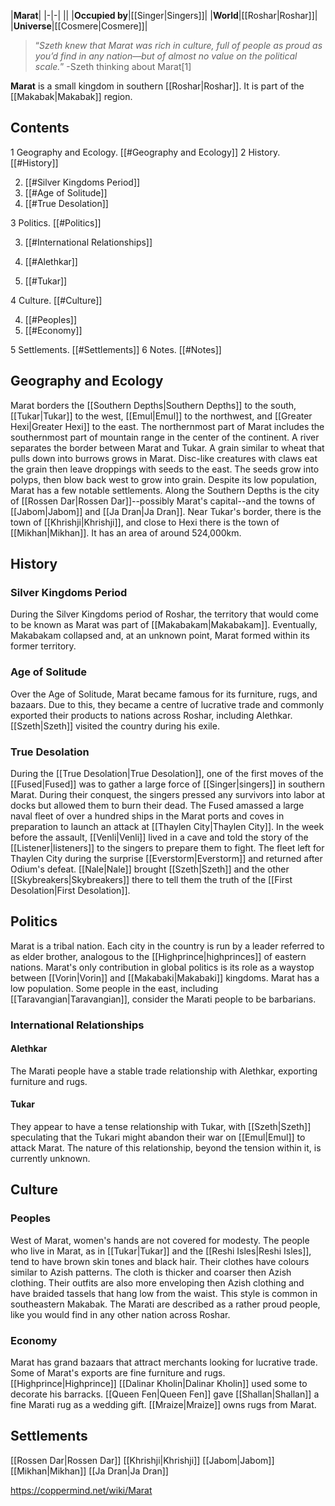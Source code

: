 |**Marat**|
|-|-|
||
|**Occupied by**|[[Singer\|Singers]]|
|**World**|[[Roshar\|Roshar]]|
|**Universe**|[[Cosmere\|Cosmere]]|

>“*Szeth knew that Marat was rich in culture, full of people as proud as you’d find in any nation—but of almost no value on the political scale.*”
\-Szeth thinking about Marat[1]


**Marat** is a small kingdom in southern [[Roshar\|Roshar]]. It is part of the [[Makabak\|Makabak]] region.

## Contents

1 Geography and Ecology. [[#Geography and Ecology]] 
2 History. [[#History]] 

2. [[#Silver Kingdoms Period]] 
2. [[#Age of Solitude]] 
2. [[#True Desolation]] 


3 Politics. [[#Politics]] 

3. [[#International Relationships]] 

3. [[#Alethkar]] 
3. [[#Tukar]] 




4 Culture. [[#Culture]] 

4. [[#Peoples]] 
4. [[#Economy]] 


5 Settlements. [[#Settlements]] 
6 Notes. [[#Notes]] 


## Geography and Ecology
Marat borders the [[Southern Depths\|Southern Depths]] to the south, [[Tukar\|Tukar]] to the west, [[Emul\|Emul]] to the northwest, and [[Greater Hexi\|Greater Hexi]] to the east. The northernmost part of Marat includes the southernmost part of mountain range in the center of the continent. A river separates the border between Marat and Tukar. A grain similar to wheat that pulls down into burrows grows in Marat. Disc-like creatures with claws eat the grain then leave droppings with seeds to the east. The seeds grow into polyps, then blow back west to grow into grain.
Despite its low population, Marat has a few notable settlements. Along the Southern Depths is the city of [[Rossen Dar\|Rossen Dar]]--possibly Marat's capital--and the towns of [[Jabom\|Jabom]] and [[Ja Dran\|Ja Dran]]. Near Tukar's border, there is the town of [[Khrishji\|Khrishji]], and close to Hexi there is the town of [[Mikhan\|Mikhan]].
It has an area of around 524,000km.

## History
### Silver Kingdoms Period
During the Silver Kingdoms period of Roshar, the territory that would come to be known as Marat was part of [[Makabakam\|Makabakam]].
Eventually, Makabakam collapsed and, at an unknown point, Marat formed within its former territory.

### Age of Solitude
Over the Age of Solitude, Marat became famous for its furniture, rugs, and bazaars. Due to this, they became a centre of lucrative trade and commonly exported their products to nations across Roshar, including Alethkar.
[[Szeth\|Szeth]] visited the country during his exile.

### True Desolation
During the [[True Desolation\|True Desolation]], one of the first moves of the [[Fused\|Fused]] was to gather a large force of [[Singer\|singers]] in southern Marat. During their conquest, the singers pressed any survivors into labor at docks but allowed them to burn their dead. The Fused amassed a large naval fleet of over a hundred ships in the Marat ports and coves in preparation to launch an attack at [[Thaylen City\|Thaylen City]]. In the week before the assault, [[Venli\|Venli]] lived in a cave and told the story of the [[Listener\|listeners]] to the singers to prepare them to fight. The fleet left for Thaylen City during the surprise [[Everstorm\|Everstorm]] and returned after Odium's defeat.
[[Nale\|Nale]] brought [[Szeth\|Szeth]] and the other [[Skybreakers\|Skybreakers]] there to tell them the truth of the [[First Desolation\|First Desolation]].

## Politics
Marat is a tribal nation. Each city in the country is run by a leader referred to as elder brother, analogous to the [[Highprince\|highprinces]] of eastern nations. Marat's only contribution in global politics is its role as a waystop between [[Vorin\|Vorin]] and [[Makabaki\|Makabaki]] kingdoms. Marat has a low population. Some people in the east, including [[Taravangian\|Taravangian]], consider the Marati people to be barbarians.

### International Relationships
#### Alethkar
The Marati people have a stable trade relationship with Alethkar, exporting furniture and rugs.

#### Tukar
They appear to have a tense relationship with Tukar, with [[Szeth\|Szeth]] speculating that the Tukari might abandon their war on [[Emul\|Emul]] to attack Marat. The nature of this relationship, beyond the tension within it, is currently unknown.

## Culture
### Peoples
West of Marat, women's hands are not covered for modesty. The people who live in Marat, as in [[Tukar\|Tukar]] and the [[Reshi Isles\|Reshi Isles]], tend to have brown skin tones and black hair. Their clothes have colours similar to Azish patterns. The cloth is thicker and coarser then Azish clothing. Their outfits are also more enveloping then Azish clothing and have braided tassels that hang low from the waist. This style is common in southeastern Makabak.
The Marati are described as a rather proud people, like you would find in any other nation across Roshar.

### Economy
Marat has grand bazaars that attract merchants looking for lucrative trade. Some of Marat's exports are fine furniture and rugs. [[Highprince\|Highprince]] [[Dalinar Kholin\|Dalinar Kholin]] used some to decorate his barracks. [[Queen Fen\|Queen Fen]] gave [[Shallan\|Shallan]] a fine Marati rug as a wedding gift. [[Mraize\|Mraize]] owns rugs from Marat.

## Settlements
[[Rossen Dar\|Rossen Dar]]
[[Khrishji\|Khrishji]]
[[Jabom\|Jabom]]
[[Mikhan\|Mikhan]]
[[Ja Dran\|Ja Dran]]


https://coppermind.net/wiki/Marat
